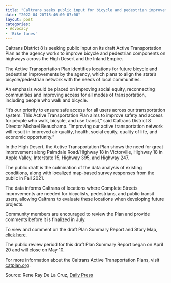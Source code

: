 ```yaml
---
title: "Caltrans seeks public input for bicycle and pedestrian improvements"
date: "2022-04-20T18:46:00-07:00"
layout: post
categories:
- Advocacy
- 'Bike lanes'
---
```


Caltrans District 8 is seeking public input on its draft Active Transportation Plan as the agency works to improve bicycle and pedestrian components on highways across the High Desert and the Inland Empire.

The Active Transportation Plan identifies locations for future bicycle and pedestrian improvements by the agency, which plans to align the state’s bicycle/pedestrian network with the needs of local communities.

An emphasis would be placed on improving social equity, reconnecting communities and improving access for all modes of transportation, including people who walk and bicycle.

“It’s our priority to ensure safe access for all users across our transportation system. This Active Transportation Plan aims to improve safety and access for people who walk, bicycle, and use transit,” said Caltrans District 8 Director Michael Beauchamp. “Improving our active transportation network will result in improved air quality, health, social equity, quality of life, and economic opportunity.”

In the High Desert, the Active Transportation Plan shows the need for great improvement along Palmdale Road/Highway 18 in Victorville, Highway 18 in Apple Valley, Interstate 15, Highway 395, and Highway 247.

The public draft is the culmination of the data analysis of existing conditions, along with localized map-based survey responses from the public in Fall 2021.

The data informs Caltrans of locations where Complete Streets improvements are needed for bicyclists, pedestrians, and public transit users, allowing Caltrans to evaluate these locations when developing future projects.

Community members are encouraged to review the Plan and provide comments before it is finalized in July.

To view and comment on the draft Plan Summary Report and Story Map, [click here](https://docs.google.com/forms/d/e/1FAIpQLSdlO-DzeJ0KEWw5oGIEo7TCMx9MWIBW7z-qymLElJ9B_uTJBQ/viewform).

The public review period for this draft Plan Summary Report began on April 20 and will close on May 10.

For more information about the Caltrans Active Transportation Plans, visit [catplan.org](https://www.catplan.org).

Source: Rene Ray De La Cruz, [Daily Press](https://www.vvdailypress.com/story/news/2022/04/20/caltrans-improve-bike-and-pedestrian-components-high-desert/7388857001/?a=a&utm_source=vvdailypress-Daily%20Briefing&utm_medium=email&utm_campaign=daily_briefing&utm_term=hero&utm_content=CALIFORNIA-VICTORVILLE-NLETTER65)